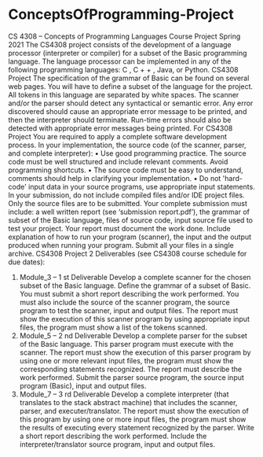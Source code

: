 # ConceptsOfProgramming-Project
CS 4308 – Concepts of Programming Languages
Course Project
Spring 2021
The CS4308 project consists of the development of a language processor (interpreter or compiler)
for a subset of the Basic programming language. The language processor can be implemented in
any of the following programming languages: C , C + + , Java, or Python.
CS4308 Project
The specification of the grammar of Basic can be found on several web pages. You will have to
define a subset of the language for the project.
All tokens in this language are separated by white spaces. The scanner and/or the parser should detect
any syntactical or semantic error. Any error discovered should cause an appropriate error message to
be printed, and then the interpreter should terminate. Run-time errors should also be detected with
appropriate error messages being printed.
For CS4308 Project
You are required to apply a complete software development process.
In your implementation, the source code (of the scanner, parser, and complete interpreter):
• Use good programming practice. The source code must be well structured and include
relevant comments. Avoid programming shortcuts.
• The source code must be easy to understand, comments should help in clarifying your
implementation.
• Do not 'hard-code' input data in your source programs, use appropriate input statements.
In your submission, do not include compiled files and/or IDE project files. Only the source files are to
be submitted.
Your complete submission must include: a well written report (see ‘submission report.pdf’), the
grammar of subset of the Basic language, files of source code, input source file used to test
your project.
Your report must document the work done. Include explanation of how to run your program
(scanner), the input and the output produced when running your program.
Submit all your files in a single archive.
CS4308 Project 2
Deliverables (see CS4308 course schedule for due dates):
1. Module_3 – 1
st Deliverable
Develop a complete scanner for the chosen subset of the Basic language. Define the
grammar of a subset of Basic. You must submit a short report describing the work
performed. You must also include the source of the scanner program, the source program to
test the scanner, input and output files. The report must show the execution of this scanner
program by using appropriate input files, the program must show a list of the tokens
scanned.
2. Module_5 – 2
nd Deliverable
Develop a complete parser for the subset of the Basic language. This parser program must
execute with the scanner. The report must show the execution of this parser program by using
one or more relevant input files, the program must show the corresponding statements
recognized. The report must describe the work performed. Submit the parser source program,
the source input program (Basic), input and output files.
3. Module_7 – 3
rd Deliverable
Develop a complete interpreter (that translates to the stack abstract machine) that includes
the scanner, parser, and executer/translator. The report must show the execution of this
program by using one or more input files, the program must show the results of executing
every statement recognized by the parser. Write a short report describing the work
performed. Include the interpreter/translator source program, input and output files.
